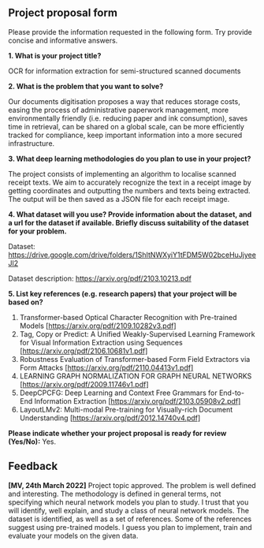 ## Project proposal form

Please provide the information requested in the following form. Try provide concise and informative answers. 

**1. What is your project title?** 

OCR for information extraction for semi-structured scanned documents

**2. What is the problem that you want to solve?** 

Our documents digitisation proposes a way that reduces storage costs, easing the process of administrative paperwork management, more environmentally friendly (i.e. reducing paper and ink consumption), saves time in retrieval, can be shared on a global scale, can be more efficiently tracked for compliance, keep important information into a more secured infrastructure. 

**3. What deep learning methodologies do you plan to use in your project?** 

The project consists of implementing an algorithm to localise scanned receipt texts. We aim to accurately recognize the text in a receipt image by getting coordinates and outputting the numbers and texts being extracted. The output will be then saved as a JSON file for each receipt image.

**4. What dataset will you use? Provide information about the dataset, and a url for the dataset if available. Briefly discuss suitability of the dataset for your problem.** 

Dataset: https://drive.google.com/drive/folders/1ShItNWXyiY1tFDM5W02bceHuJjyeeJl2

Dataset description: https://arxiv.org/pdf/2103.10213.pdf

**5. List key references (e.g. research papers) that your project will be based on?** 

1) Transformer-based Optical Character Recognition with Pre-trained Models [https://arxiv.org/pdf/2109.10282v3.pdf]
2) Tag, Copy or Predict: A Unified Weakly-Supervised Learning Framework for Visual Information Extraction using Sequences [https://arxiv.org/pdf/2106.10681v1.pdf]
3) Robustness Evaluation of Transformer-based Form Field Extractors via Form Attacks [https://arxiv.org/pdf/2110.04413v1.pdf]
4) LEARNING GRAPH NORMALIZATION FOR GRAPH NEURAL NETWORKS [https://arxiv.org/pdf/2009.11746v1.pdf]
5) DeepCPCFG: Deep Learning and Context Free Grammars for End-to-End Information Extraction [https://arxiv.org/pdf/2103.05908v2.pdf]
6) LayoutLMv2: Multi-modal Pre-training for Visually-rich Document Understanding [https://arxiv.org/pdf/2012.14740v4.pdf]


**Please indicate whether your project proposal is ready for review (Yes/No):** Yes. 

## Feedback

**[MV, 24th March 2022]** Project topic approved. The problem is well defined and interesting. The methodology is defined in general terms, not specifying which neural network models you plan to study. I trust that you will identify, well explain, and study a class of neural network models. The dataset is identified, as well as a set of references. Some of the references suggest using pre-trained models. I guess you plan to implement, train and evaluate your models on the given data. 
